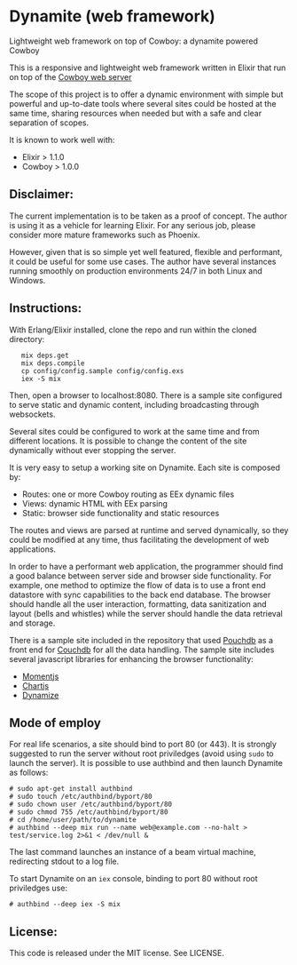 # Dynamite (web framework)

Lightweight web framework on top of Cowboy: a dynamite powered Cowboy

This is a responsive and lightweight web framework written in Elixir that run on top of the [Cowboy web server](http://ninenines.eu/docs/en/cowboy/HEAD/guide/introduction/)

The scope of this project is to offer a dynamic environment with simple but powerful and up-to-date tools where several sites could be hosted at the same time, sharing resources when needed but with a safe and clear separation of scopes.

It is known to work well with:
* Elixir > 1.1.0
* Cowboy > 1.0.0

## Disclaimer:

The current implementation is to be taken as a proof of concept. The author is using it as a vehicle for learning Elixir. For any serious job, please consider more mature frameworks such as Phoenix.

However, given that is so simple yet well featured, flexible and performant, it could be useful for some use cases. The author have several instances running smoothly on production environments 24/7 in both Linux and Windows.

## Instructions:

With Erlang/Elixir installed, clone the repo and run within the cloned directory:

 ```
    mix deps.get
    mix deps.compile
    cp config/config.sample config/config.exs
    iex -S mix
 ```

Then, open a browser to localhost:8080. There is a sample site configured to serve static and dynamic content, including broadcasting through websockets.

Several sites could be configured to work at the same time and from different locations. It is possible to change the content of the site dynamically without ever stopping the server.

It is very easy to setup a working site on Dynamite. Each site is composed by:

* Routes: one or more Cowboy routing as EEx dynamic files 
* Views: dynamic HTML with EEx parsing
* Static: browser side functionality and static resources

The routes and views are parsed at runtime and served dynamically, so they could be modified at any time, thus facilitating the development of web applications.

In order to have a performant web application, the programmer should find a good balance between server side and browser side functionality. For example, one method to optimize the flow of data is to use a front end datastore with sync capabilities to the back end database. The browser should handle all the user interaction, formatting, data sanitization and layout (bells and whistles) while the server should handle the data retrieval and storage.

There is a sample site included in the repository that used [Pouchdb](https://pouchdb.com/api.html) as a front end for [Couchdb](http://couchdb.apache.org/) for all the data handling. The sample site includes several javascript libraries for enhancing the browser functionality:

* [Momentjs](http://momentjs.com/docs)
* [Chartjs](http://nnnick.github.io/Chart.js/docs-v2/) 
* [Dynamize](http://j-pel.github.io/dynamize)

## Mode of employ

For real life scenarios, a site should bind to port 80 (or 443). It is strongly suggested to run the server without root priviledges (avoid using `sudo` to launch the server). It is possible to use authbind and then launch Dynamite as follows:
 ```
# sudo apt-get install authbind
# sudo touch /etc/authbind/byport/80
# sudo chown user /etc/authbind/byport/80
# sudo chmod 755 /etc/authbind/byport/80
# cd /home/user/path/to/dynamite
# authbind --deep mix run --name web@example.com --no-halt > test/service.log 2>&1 < /dev/null &
``` 
The last command launches an instance of a beam virtual machine, redirecting stdout to a log file.

To start Dynamite on an `iex` console, binding to port 80 without root priviledges use:
```
# authbind --deep iex -S mix
``` 

## License:

This code is released under the MIT license.  See LICENSE.
